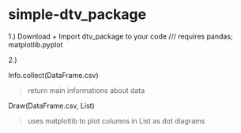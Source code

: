 # simple-dtv_package

1.) Download + Import dtv_package to your code
/// requires pandas; matplotlib.pyplot

2.) 
> 
Info.collect(DataFrame.csv)
  > return main informations about data

Draw(DataFrame.csv, List)
  > uses matplotlib to plot columns in List as dot diagrams
